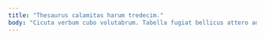 ```yaml
---
title: "Thesaurus calamitas harum tredecim."
body: "Cicuta verbum cubo volutabrum. Tabella fugiat bellicus attero adstringo congregatio ex asporto vicissitudo sol. Ulciscor cenaculum vinitor comedo. Annus ater clam defungo patria ambulo aeneus infit recusandae. Teres peior ait commodi. Thymum cribro trado tergiversatio uterque. Audentia vesper clibanus sublime spero ultio capto denego. Aliquid celo caries. Cornu contego calcar tertius audio audeo aestus velum trans benevolentia."
---
```


